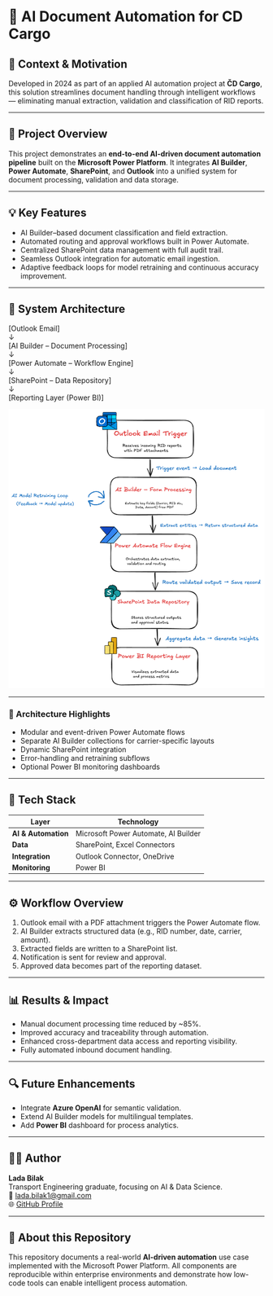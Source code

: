 # 🧠 AI Document Automation for CD Cargo  

## 📘 Context & Motivation

Developed in 2024 as part of an applied AI automation project at **ČD Cargo**, this solution streamlines
document handling through intelligent workflows — eliminating manual extraction, validation and classification of RID reports.

---

## 🚀 Project Overview

This project demonstrates an **end-to-end AI-driven document automation pipeline** built on the **Microsoft Power Platform**.
It integrates **AI Builder**, **Power Automate**, **SharePoint**, and **Outlook** into a unified system for document processing,
validation and data storage.

---

## 💡 Key Features  

- AI Builder–based document classification and field extraction.  
- Automated routing and approval workflows built in Power Automate.  
- Centralized SharePoint data management with full audit trail.  
- Seamless Outlook integration for automatic email ingestion.  
- Adaptive feedback loops for model retraining and continuous accuracy improvement.    

---

## 🧩 System Architecture  

[Outlook Email]  
↓  
[AI Builder – Document Processing]  
↓  
[Power Automate – Workflow Engine]  
↓  
[SharePoint – Data Repository]  
↓  
[Reporting Layer (Power BI)]

<p align="center">
  <img src="assets/diagram.png" alt="AI Workflow Architecture" width="800"/>
</p>

---

### 🧠 Architecture Highlights  

- Modular and event-driven Power Automate flows  
- Separate AI Builder collections for carrier-specific layouts  
- Dynamic SharePoint integration  
- Error-handling and retraining subflows  
- Optional Power BI monitoring dashboards  

---

## 🧱 Tech Stack  

| Layer | Technology |
|-------|-------------|
| **AI & Automation** | Microsoft Power Automate, AI Builder |
| **Data** | SharePoint, Excel Connectors |
| **Integration** | Outlook Connector, OneDrive |
| **Monitoring** | Power BI |

---

## ⚙️ Workflow Overview  

1. Outlook email with a PDF attachment triggers the Power Automate flow.  
2. AI Builder extracts structured data (e.g., RID number, date, carrier, amount).  
3. Extracted fields are written to a SharePoint list.  
4. Notification is sent for review and approval.  
5. Approved data becomes part of the reporting dataset.

---

## 📊 Results & Impact  
- Manual document processing time reduced by ~85%.  
- Improved accuracy and traceability through automation.  
- Enhanced cross-department data access and reporting visibility.  
- Fully automated inbound document handling.

---

## 🔍 Future Enhancements  
- Integrate **Azure OpenAI** for semantic validation.  
- Extend AI Builder models for multilingual templates.  
- Add **Power BI** dashboard for process analytics.

---

## 👩‍💻 Author  
**Lada Bilak**  
Transport Engineering graduate, focusing on AI & Data Science.  
📧 lada.bilak1@gmail.com  
🌐 [GitHub Profile](https://github.com/bilaklada)

---

## 📘 About this Repository  
This repository documents a real-world **AI-driven automation** use case implemented with the Microsoft Power Platform.
All components are reproducible within enterprise environments and demonstrate how low-code tools can enable intelligent process automation.
